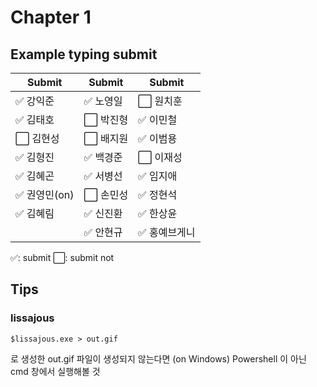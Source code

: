 # Chapter 1 

## Example typing submit

|Submit|Submit|Submit|
| ----- | ----- | ----- |
|✅ 강익준     |✅ 노영일 |⬜️ 원치훈     |
|✅ 김태호     |⬜️ 박진형 |✅ 이민철     |
|⬜️ 김현성     |⬜️ 배지원 |✅ 이범용     |
|✅ 김형진     |✅ 백경준 |⬜️ 이재성     |
|✅ 김혜곤     |✅ 서병선 |✅ 임지애     |
|✅ 권영민(on) |⬜️ 손민성 |✅ 정현석     |
|✅ 김혜림     |✅ 신진환 |✅ 한상윤     |
|             |✅ 안현규 |✅ 홍예브게니  |


✅: submit
⬜️: submit not

## Tips


### lissajous
```
$lissajous.exe > out.gif 
```

로 생성한 out.gif 파일이 생성되지 않는다면 (on Windows)
Powershell 이 아닌 cmd 창에서 실행해볼 것
